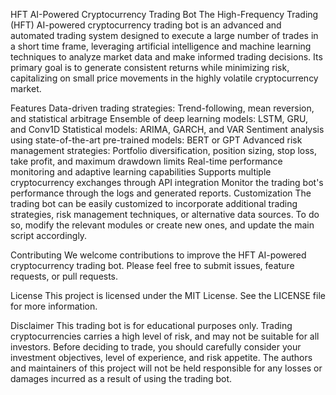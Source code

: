 HFT AI-Powered Cryptocurrency Trading Bot
The High-Frequency Trading (HFT) AI-powered cryptocurrency trading bot is an advanced and automated trading system designed to execute a large number of trades in a short time frame, leveraging artificial intelligence and machine learning techniques to analyze market data and make informed trading decisions. Its primary goal is to generate consistent returns while minimizing risk, capitalizing on small price movements in the highly volatile cryptocurrency market.

Features
Data-driven trading strategies: Trend-following, mean reversion, and statistical arbitrage
Ensemble of deep learning models: LSTM, GRU, and Conv1D
Statistical models: ARIMA, GARCH, and VAR
Sentiment analysis using state-of-the-art pre-trained models: BERT or GPT
Advanced risk management strategies: Portfolio diversification, position sizing, stop loss, take profit, and maximum drawdown limits
Real-time performance monitoring and adaptive learning capabilities
Supports multiple cryptocurrency exchanges through API integration
Monitor the trading bot's performance through the logs and generated reports.
Customization
The trading bot can be easily customized to incorporate additional trading strategies, risk management techniques, or alternative data sources. To do so, modify the relevant modules or create new ones, and update the main script accordingly.

Contributing
We welcome contributions to improve the HFT AI-powered cryptocurrency trading bot. Please feel free to submit issues, feature requests, or pull requests.

License
This project is licensed under the MIT License. See the LICENSE file for more information.

Disclaimer
This trading bot is for educational purposes only. Trading cryptocurrencies carries a high level of risk, and may not be suitable for all investors. Before deciding to trade, you should carefully consider your investment objectives, level of experience, and risk appetite. The authors and maintainers of this project will not be held responsible for any losses or damages incurred as a result of using the trading bot.
